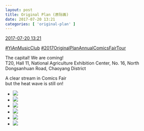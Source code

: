 ```yaml
---
layout: post
title: Original Plan (原际画)
date: 2017-07-20 13:21
categories: [ 'original-plan' ]
---
```


<div class="weibo-info">
  <a href="http://weibo.com/5626539553/Fdfsal1ib">2017-07-20 13:21</a>
</div>

[#YiAnMusicClub](http://weibo.com/p/100808beae2e3e05b17b64f63ebedca39f19b2) [#2017OriginalPlanAnnualComicsFairTour](http://weibo.com/p/10080866fd4c572071bf6b4846c4889f6c6173)

The capital! We are coming!  
T20, Hall 11, National Agriculture Exhibition Center, No. 16, North Dongsanhuan Road, Chaoyang District

A clear stream in Comics Fair  
but the heat wave is still on!

<!-- more -->

<ul class="weibo-pic-list-2">
  <li class="weibo-pic">
    <a href="http://wx1.sinaimg.cn/mw690/0068MnXXgy1fhq9aqxtw0j328l1w0nph.jpg"><img src="http://wx1.sinaimg.cn/thumb150/0068MnXXgy1fhq9aqxtw0j328l1w0nph.jpg" /></a>
  </li>
  <li class="weibo-pic">
    <a href="http://wx3.sinaimg.cn/mw690/0068MnXXgy1fhq91xp47xj33402c0npe.jpg"><img src="http://wx3.sinaimg.cn/thumb150/0068MnXXgy1fhq91xp47xj33402c0npe.jpg" /></a>
  </li>
  <li class="weibo-pic">
    <a href="http://wx3.sinaimg.cn/mw690/0068MnXXgy1fhq9g0zvxij33402c0u0y.jpg"><img src="http://wx3.sinaimg.cn/thumb150/0068MnXXgy1fhq9g0zvxij33402c0u0y.jpg" /></a>
  </li>
  <li class="weibo-pic">
    <a href="http://wx4.sinaimg.cn/mw690/0068MnXXgy1fhqa4l8309j33402c0qv6.jpg"><img src="http://wx4.sinaimg.cn/thumb150/0068MnXXgy1fhqa4l8309j33402c0qv6.jpg" /></a>
  </li>
  <li class="weibo-pic">
    <a href="http://wx3.sinaimg.cn/mw690/0068MnXXgy1fhqa53fjrcj33402c04qq.jpg"><img src="http://wx3.sinaimg.cn/thumb150/0068MnXXgy1fhqa53fjrcj33402c04qq.jpg" /></a>
  </li>
  <li class="weibo-pic">
    <a href="http://wx3.sinaimg.cn/mw690/0068MnXXgy1fhqa3v3bqfj33402c0e82.jpg"><img src="http://wx3.sinaimg.cn/thumb150/0068MnXXgy1fhqa3v3bqfj33402c0e82.jpg" /></a>
  </li>
</ul>
